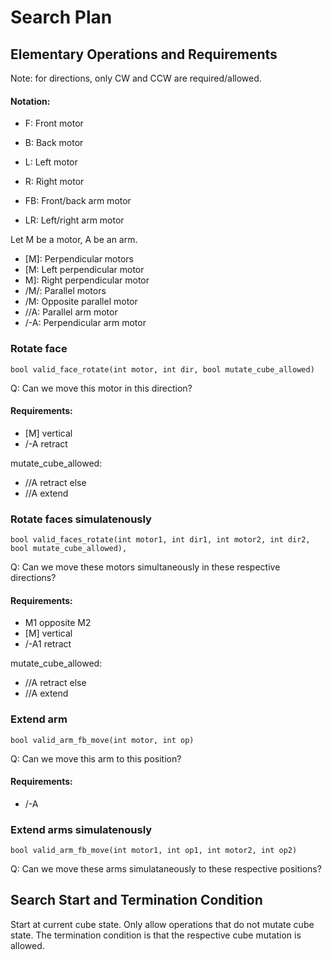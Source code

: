 # Search Plan
## Elementary Operations and Requirements

Note: for directions, only CW and CCW are required/allowed.

#### Notation:
- F: Front motor
- B: Back motor
- L: Left motor
- R: Right motor

- FB: Front/back arm motor
- LR: Left/right arm motor

Let M be a motor, A be an arm.
- [M]: Perpendicular motors
- [M: Left perpendicular motor
- M]: Right perpendicular motor
- /M/: Parallel motors
- /M: Opposite parallel motor
- //A: Parallel arm motor
- /-A: Perpendicular arm motor

### Rotate face
`bool valid_face_rotate(int motor, int dir, bool mutate_cube_allowed)`

Q: Can we move this motor in this direction?

#### Requirements:
- [M] vertical
- /-A retract

mutate_cube_allowed:
- //A retract
else
- //A extend

### Rotate faces simulatenously
`bool valid_faces_rotate(int motor1, int dir1, int motor2, int dir2, bool mutate_cube_allowed),`

Q: Can we move these motors simultaneously in these respective directions?

#### Requirements:
- M1 opposite M2
- [M] vertical
- /-A1 retract

mutate_cube_allowed:
- //A retract
else
- //A extend

### Extend arm
`bool valid_arm_fb_move(int motor, int op)`

Q: Can we move this arm to this position?

#### Requirements:
- /-A 
### Extend arms simulatenously
`bool valid_arm_fb_move(int motor1, int op1, int motor2, int op2)`

Q: Can we move these arms simulataneously to these respective positions?

## Search Start and Termination Condition
Start at current cube state. Only allow operations that do not mutate cube state. The termination condition is that the respective cube mutation is allowed.
